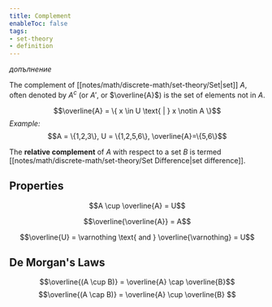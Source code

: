 ```yaml
---
title: Complement
enableToc: false
tags: 
- set-theory
- definition
---
```

*допълнение*

The complement of [[notes/math/discrete-math/set-theory/Set|set]] $A$, often denoted by $A^c$ (or $A'$, or $\overline{A}$) is the set of elements not in $A$.

$$\overline{A} = \{ x \in U \text{ | } x \notin A \}$$
*Example:*
$$A = \{1,2,3\}, U = \{1,2,5,6\}, \overline{A}=\{5,6\}$$

The **relative complement** of $A$ with respect to a set $B$ is termed [[notes/math/discrete-math/set-theory/Set Difference|set difference]].

## Properties

$$A \cup \overline{A} = U$$

$$\overline{\overline{A}} = A$$

$$\overline{U} = \varnothing \text{ and } \overline{\varnothing} = U$$

## De Morgan's Laws

$$\overline{(A \cup B)} = \overline{A} \cap \overline{B}$$
$$\overline{(A \cap B)} = \overline{A} \cup \overline{B} $$
